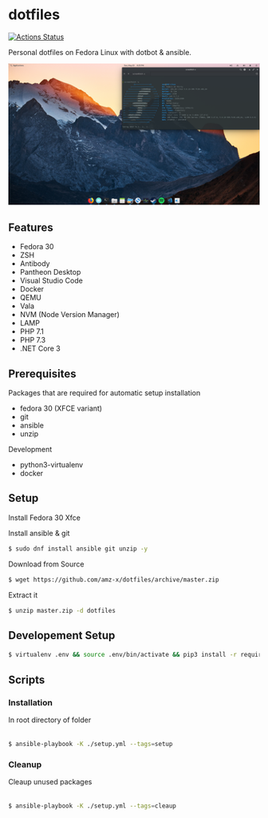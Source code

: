 # dotfiles

[![Actions Status](https://github.com/amz-x/dotfiles/workflows/DotfilesCI/badge.svg)](https://github.com/amz-x/dotfiles/actions)

Personal dotfiles on Fedora Linux with dotbot & ansible.

![Screenshot](https://github.com/amz-x/dotfiles/raw/master/data/screenshot.png "Personal - Fedora 30 - Pantheon Desktop")

## Features
- Fedora 30
- ZSH
- Antibody
- Pantheon Desktop
- Visual Studio Code
- Docker
- QEMU
- Vala
- NVM (Node Version Manager)
- LAMP
- PHP 7.1
- PHP 7.3
- .NET Core 3

## Prerequisites

Packages that are required for automatic setup installation

- fedora 30 (XFCE variant)
- git
- ansible
- unzip

Development

- python3-virtualenv
- docker

## Setup

Install Fedora 30 Xfce

Install ansible & git
```bash
$ sudo dnf install ansible git unzip -y
```

Download from Source
```bash
$ wget https://github.com/amz-x/dotfiles/archive/master.zip
```

Extract it 
```bash
$ unzip master.zip -d dotfiles
```

## Developement Setup

```bash
$ virtualenv .env && source .env/bin/activate && pip3 install -r requirements.txt
```

## Scripts

### Installation 

In root directory of folder
```bash

$ ansible-playbook -K ./setup.yml --tags=setup
```

### Cleanup 

Cleaup unused packages
```bash

$ ansible-playbook -K ./setup.yml --tags=cleaup
```
